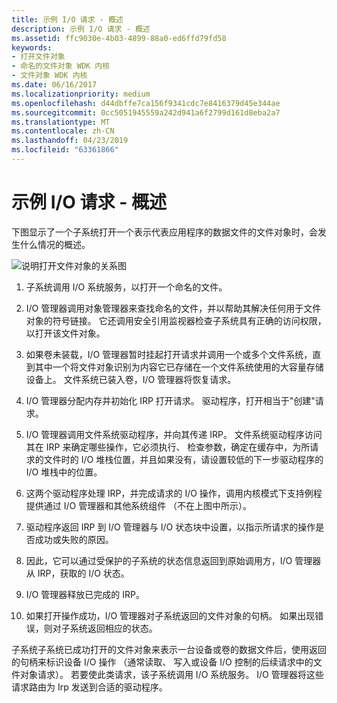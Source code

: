 ```yaml
---
title: 示例 I/O 请求 - 概述
description: 示例 I/O 请求 - 概述
ms.assetid: ffc9030e-4b03-4899-88a0-ed6ffd79fd58
keywords:
- 打开文件对象
- 命名的文件对象 WDK 内核
- 文件对象 WDK 内核
ms.date: 06/16/2017
ms.localizationpriority: medium
ms.openlocfilehash: d44dbffe7ca156f9341cdc7e8416379d45e344ae
ms.sourcegitcommit: 0cc5051945559a242d941a6f2799d161d8eba2a7
ms.translationtype: MT
ms.contentlocale: zh-CN
ms.lasthandoff: 04/23/2019
ms.locfileid: "63361866"
---
```

# <a name="example-io-request---an-overview"></a>示例 I/O 请求 - 概述





下图显示了一个子系统打开一个表示代表应用程序的数据文件的文件对象时，会发生什么情况的概述。

![说明打开文件对象的关系图](images/2opendev.png)

1.  子系统调用 I/O 系统服务，以打开一个命名的文件。

2.  I/O 管理器调用对象管理器来查找命名的文件，并以帮助其解决任何用于文件对象的符号链接。 它还调用安全引用监视器检查子系统具有正确的访问权限，以打开该文件对象。

3.  如果卷未装载，I/O 管理器暂时挂起打开请求并调用一个或多个文件系统，直到其中一个将文件对象识别为内容它已存储在一个文件系统使用的大容量存储设备上。 文件系统已装入卷，I/O 管理器将恢复请求。

4.  I/O 管理器分配内存并初始化 IRP 打开请求。 驱动程序，打开相当于"创建"请求。

5.  I/O 管理器调用文件系统驱动程序，并向其传递 IRP。 文件系统驱动程序访问其在 IRP 来确定哪些操作，它必须执行、 检查参数，确定在缓存中，为所请求的文件时的 I/O 堆栈位置，并且如果没有，请设置较低的下一步驱动程序的 I/O 堆栈中的位置。

6.  这两个驱动程序处理 IRP，并完成请求的 I/O 操作，调用内核模式下支持例程提供通过 I/O 管理器和其他系统组件 （不在上图中所示）。

7.  驱动程序返回 IRP 到 I/O 管理器与 I/O 状态块中设置，以指示所请求的操作是否成功或失败的原因。

8.  因此，它可以通过受保护的子系统的状态信息返回到原始调用方，I/O 管理器从 IRP，获取的 I/O 状态。

9.  I/O 管理器释放已完成的 IRP。

10. 如果打开操作成功，I/O 管理器对子系统返回的文件对象的句柄。 如果出现错误，则对子系统返回相应的状态。

子系统子系统已成功打开的文件对象来表示一台设备或卷的数据文件后，使用返回的句柄来标识设备 I/O 操作 （通常读取、 写入或设备 I/O 控制的后续请求中的文件对象请求）。 若要使此类请求，该子系统调用 I/O 系统服务。 I/O 管理器将这些请求路由为 Irp 发送到合适的驱动程序。

 

 




